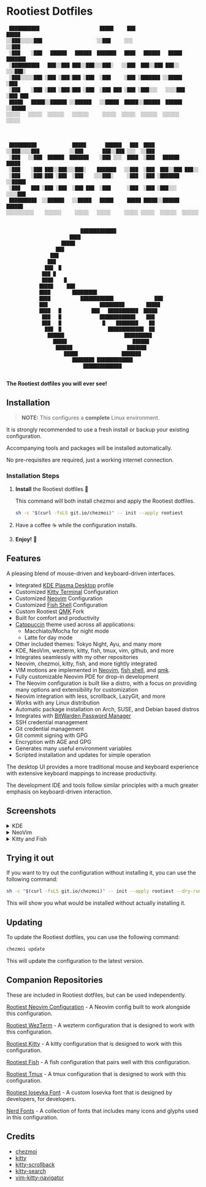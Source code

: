 <!-- Rootiest Dotfiles
Copyright (C) 2024  Rootiest Solutions

This program is free software: you can redistribute it and/or modify
it under the terms of the GNU Affero General Public License as published by
the Free Software Foundation, either version 3 of the License, or
(at your option) any later version.

This program is distributed in the hope that it will be useful,
but WITHOUT ANY WARRANTY; without even the implied warranty of
MERCHANTABILITY or FITNESS FOR A PARTICULAR PURPOSE.  See the
GNU Affero General Public License for more details.

You should have received a copy of the GNU Affero General Public License
along with this program.  If not, see <http://www.gnu.org/licenses/>. -->

# Rootiest Dotfiles

```none
 ███████████                      █████     ███                    █████
░░███░░░░░███                    ░░███     ░░░                    ░░███
 ░███    ░███   ██████   ██████  ███████   ████   ██████   █████  ███████
 ░██████████   ███░░███ ███░░███░░░███░   ░░███  ███░░███ ███░░  ░░░███░
 ░███░░░░░███ ░███ ░███░███ ░███  ░███     ░███ ░███████ ░░█████   ░███
 ░███    ░███ ░███ ░███░███ ░███  ░███ ███ ░███ ░███░░░   ░░░░███  ░███ ███
 █████   █████░░██████ ░░██████   ░░█████  █████░░██████  ██████   ░░█████
░░░░░   ░░░░░  ░░░░░░   ░░░░░░     ░░░░░  ░░░░░  ░░░░░░  ░░░░░░     ░░░░░



 ██████████             █████       ██████   ███  ████
░░███░░░░███           ░░███       ███░░███ ░░░  ░░███
 ░███   ░░███  ██████  ███████    ░███ ░░░  ████  ░███   ██████   █████
 ░███    ░███ ███░░███░░░███░    ███████   ░░███  ░███  ███░░███ ███░░
 ░███    ░███░███ ░███  ░███    ░░░███░     ░███  ░███ ░███████ ░░█████
 ░███    ███ ░███ ░███  ░███ ███  ░███      ░███  ░███ ░███░░░   ░░░░███
 ██████████  ░░██████   ░░█████   █████     █████ █████░░██████  ██████
░░░░░░░░░░    ░░░░░░     ░░░░░   ░░░░░     ░░░░░ ░░░░░  ░░░░░░  ░░░░░░


                           █████████████
                       ████
                    █████
                  ███
                ███
               ███
              ███  █
             ███ █
             ████    █
            █████     ███
            ████        █████████
            ████           ████████████               ███
            ███                   █████████        █████
            ████   █           ███   ███████████  █████
             ███   █              █████████████    ███
             ███   █               █    ████████    ██
              ███  █                 █████████████  ██
               ██████                      ██████████
                 █████                        ██████
                  ██████                    ███████
                     █████                ███████
                        ████████ █████████████
                            ██████████████


```

**The Rootiest dotfiles you will ever see!**

## Installation

> **NOTE:** This configures a **complete** Linux environment.

It is strongly recommended to use a fresh install
or backup your existing configuration.

Accompanying tools and packages will be installed automatically.

No pre-requisites are required, just a working internet connection.

### Installation Steps

1. **Install** the Rootiest dotfiles 📜

   This command will both install chezmoi and apply the Rootiest dotfiles.

   ```bash
   sh -c "$(curl -fsLS git.io/chezmoi)" -- init --apply rootiest
   ```

2. Have a coffee ☕️ while the configuration installs.

3. **Enjoy!** 🎉

## Features

A pleasing blend of mouse-driven and keyboard-driven interfaces.

- Integrated [KDE Plasma Desktop](https://kde.org) profile
- Customized [Kitty Terminal](https://sw.kovidgoyal.net/kitty/)
  Configuration
- Customized [Neovim](https://neovim.io/) Configuration
- Customized [Fish Shell](https://fishshell.com/) Configuration
- Custom Rootiest [QMK](https://qmk.fm/) Fork
- Built for comfort and productivity
- [Catppuccin](https://github.com/catppuccin/catppuccin) theme used
  across all applications:
    - Macchiato/Mocha for night mode
    - Latte for day mode
- Other included themes: Tokyo Night, Ayu, and many more
- KDE, NeoVim, wezterm, kitty, fish, tmux, vim, github, and more
- Integrates seamlessly with my other repositories
- Neovim, chezmoi, kitty, fish, and more tightly integrated
- VIM motions are implemented in
  [Neovim](https://docs.google.com/spreadsheets/d/15k_UgeY0C3j8tVQnR2hD_kNljB1AApG3x3gYrKtUAlw/),
  [fish shell](https://fishshell.com/docs/current/interactive.html#vi-mode), and
  [qmk](https://github.com/andrewjrae/qmk-vim).
- Fully customizable Neovim PDE for drop-in development
- The Neovim configuration is built like a distro, with a focus on
  providing many options and extensibility for customization
- Neovim integration with less, scrollback, LazyGit, and more
- Works with any Linux distribution
- Automatic package installation on Arch, SUSE, and Debian based distros
- Integrates with [BitWarden Password Manager](https://bitwarden.com/)
- SSH credential management
- Git credential management
- Git commit signing with GPG
- Encryption with AGE and GPG
- Generates many useful environment variables
- Scripted installation and updates for simple operation

The desktop UI provides a more traditional mouse and keyboard experience
with extensive keyboard mappings to increase productivity.

The development IDE and tools follow similar principles with a much
greater emphasis on keyboard-driven interaction.

## Screenshots

<details>
   <summary>KDE</summary>

Night Mode: (default)
![KDE Dark](.screenshots/kde-night.png)

Day Mode:
![KDE Light](.screenshots/kde-day.png)

</details>

<details>
   <summary>NeoVim</summary>

![NeoVim UI](.screenshots/neovim.png)

</details>

<details>
   <summary>Kitty and Fish</summary>

![Kitty and Fish](.screenshots/kitty-fish.png)

</details>

## Trying it out

If you want to try out the configuration without installing it,
you can use the following command:

```bash
sh -c "$(curl -fsLS git.io/chezmoi)" -- init --apply rootiest --dry-run
```

This will show you what would be installed without actually installing it.

## Updating

To update the Rootiest dotfiles,
you can use the following command:

```bash
chezmoi update
```

This will update the configuration to the latest version.

## Companion Repositories

These are included in Rootiest dotfiles, but can be used independently.

[Rootiest Neovim Configuration](https://github.com/rootiest/rootiest-nvim) -
A Neovim config built to work alongside this configuration.

[Rootiest WezTerm](https://github.com/rootiest/rootiest-wezterm) -
A wezterm configuration that is designed to work with this configuration.

[Rootiest Kitty](https://github.com/rootiest/rootiest-kitty) -
A kitty configuration that is designed to work with this configuration.

[Rootiest Fish](https://github.com/rootiest/rootiest-fish-conf) -
A fish configuration that pairs well with this configuration.

[Rootiest Tmux](https://github.com/rootiest/rootiest-tmux) -
A tmux configuration that is designed to work with this configuration.

[Rootiest Iosevka Font](https://github.com/rootiest/rootiest-iosevka) -
A custom Iosevka font that is designed by developers, for developers.

[Nerd Fonts](https://github.com/ryanoasis/nerd-fonts/) -
A collection of fonts that includes many icons and glyphs used in this configuration.

## Credits

- [chezmoi](https://github.com/twpayne/chezmoi)
- [kitty](https://sw.kovidgoyal.net/kitty/)
- [kitty-scrollback](https://github.com/mikesmithgh/kitty-scrollback.nvim)
- [kitty-search](https://github.com/trygveaa/kitty-kitten-search)
- [vim-kitty-navigator](https://github.com/knubie/vim-kitty-navigator)

